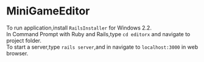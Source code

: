 # MiniGameEditor

To run application,install `RailsInstaller` for Windows 2.2. <br>
In Command Prompt with Ruby and Rails,type `cd editorx` and navigate to project folder.<br>
To start a server,type `rails server`,and in navigate to `localhost:3000` in web browser.
